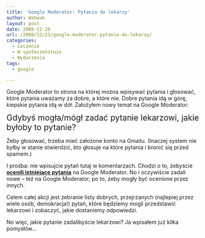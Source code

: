```yaml
---
title: 'Google Moderator: Pytania do lekarzy'
author: Wahwah
layout: post
date: 2008-12-20
url: /2008/12/21/google-moderator-pytania-do-lekarzy/
categories:
  - Leczenie
  - W społeczeństwie
  - Wydarzenia
tags:
  - google

---
```

Google Moderator to strona na której można wpisywać pytania i głosować, które pytania uważamy za dobre, a które nie. Dobre pytania idą w górę, kiepskie pytania idą w dół. Założyłem nowy temat na Google Moderator:

<span style="font-size: 150%; line-height: 116%;">Gdybyś mogła/mógł zadać pytanie lekarzowi, jakie byłoby to pytanie?</span>

Żeby głosować, trzeba mieć założone konto na Gmailu. (Inaczej system nie byłby w stanie stwierdzić, kto głosuje na które pytania i bronić się przed spamem.)

I prośba: nie wpisujcie pytań tutaj w komentarzach. Chodzi o to, żebyście [<span style="font-weight: bold;">ocenili istniejące pytania</span>][1] na Google Moderator. No i oczywiście zadali nowe &#8211; też na Google Moderator, po to, żeby mogły być ocenione przez innych.

Celem całej akcji jest zebranie listy dobrych, przejrzanych (najlepiej przez wiele osób, demokracja!) pytań, które będziemy mogli przedstawić lekarzowi i zobaczyć, jakie dostaniemy odpowiedzi.

No więc, jakie pytanie zadalibyście lekarzowi? Ja wpisałem już kilka pomysłów&#8230;

 [1]: http://moderator.appspot.com/#16/e=11303